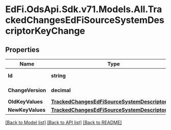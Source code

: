 # EdFi.OdsApi.Sdk.v71.Models.All.TrackedChangesEdFiSourceSystemDescriptorKeyChange

## Properties

Name | Type | Description | Notes
------------ | ------------- | ------------- | -------------
**Id** | **string** | Resource identifier | [optional] 
**ChangeVersion** | **decimal** | Change version | [optional] 
**OldKeyValues** | [**TrackedChangesEdFiSourceSystemDescriptorKey**](TrackedChangesEdFiSourceSystemDescriptorKey.md) |  | [optional] 
**NewKeyValues** | [**TrackedChangesEdFiSourceSystemDescriptorKey**](TrackedChangesEdFiSourceSystemDescriptorKey.md) |  | [optional] 

[[Back to Model list]](../../README.md#documentation-for-models) [[Back to API list]](../../README.md#documentation-for-api-endpoints) [[Back to README]](../../README.md)

